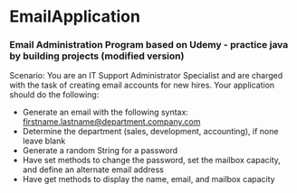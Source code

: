 # EmailApplication
### Email Administration Program based on Udemy - practice java by building projects (modified version)
Scenario: You are an IT Support Administrator Specialist and are charged with the task of creating email accounts for new hires.
Your application should do the following:
- Generate an email with the following syntax: firstname.lastname@department.company.com
- Determine the department (sales, development, accounting), if none leave blank
- Generate a random String for a password
- Have set methods to change the password, set the mailbox capacity, and define an alternate email address
- Have get methods to display the name, email, and mailbox capacity
